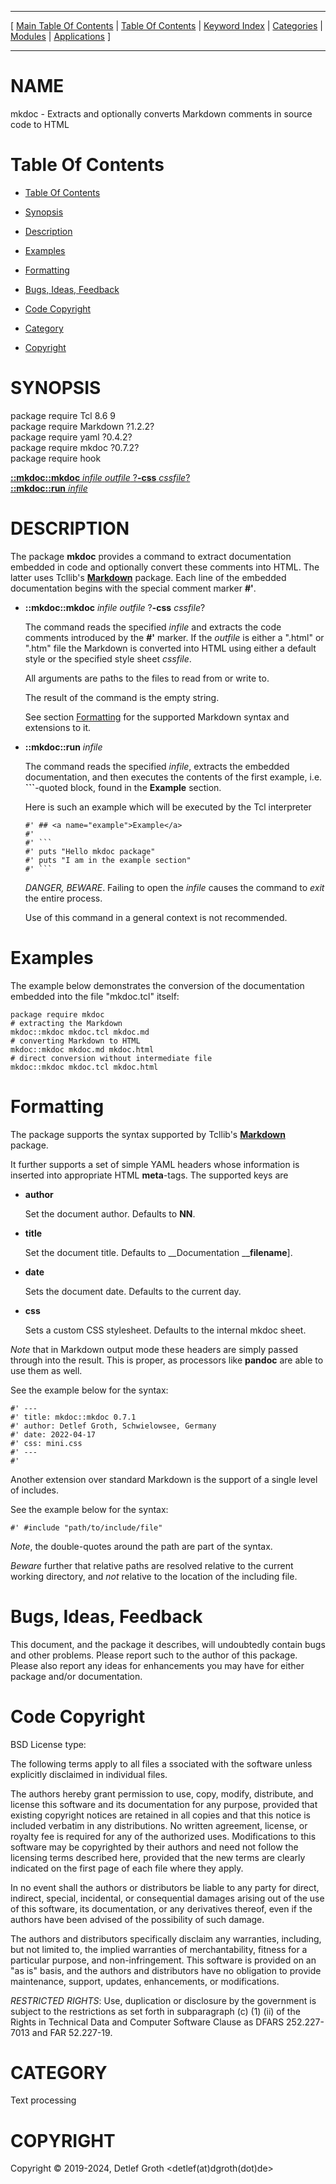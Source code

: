 
[//000000001]: # (mkdoc \- Source code documentation using Markdown)
[//000000002]: # (Generated from file 'mkdoc\.man' by tcllib/doctools with format 'markdown')
[//000000003]: # (Copyright &copy; 2019\-2024, Detlef Groth <detlef\(at\)dgroth\(dot\)de>)
[//000000004]: # (mkdoc\(n\) 0\.7\.2 tcllib "Source code documentation using Markdown")

<hr> [ <a href="../../../../toc.md">Main Table Of Contents</a> &#124; <a
href="../../../toc.md">Table Of Contents</a> &#124; <a
href="../../../../index.md">Keyword Index</a> &#124; <a
href="../../../../toc0.md">Categories</a> &#124; <a
href="../../../../toc1.md">Modules</a> &#124; <a
href="../../../../toc2.md">Applications</a> ] <hr>

# NAME

mkdoc \- Extracts and optionally converts Markdown comments in source code to
HTML

# <a name='toc'></a>Table Of Contents

  - [Table Of Contents](#toc)

  - [Synopsis](#synopsis)

  - [Description](#section1)

  - [Examples](#section2)

  - [Formatting](#section3)

  - [Bugs, Ideas, Feedback](#section4)

  - [Code Copyright](#section5)

  - [Category](#category)

  - [Copyright](#copyright)

# <a name='synopsis'></a>SYNOPSIS

package require Tcl 8\.6 9  
package require Markdown ?1\.2\.2?  
package require yaml ?0\.4\.2?  
package require mkdoc ?0\.7\.2?  
package require hook  

[__::mkdoc::mkdoc__ *infile* *outfile* ?__\-css__ *cssfile*?](#1)  
[__::mkdoc::run__ *infile*](#2)  

# <a name='description'></a>DESCRIPTION

The package __mkdoc__ provides a command to extract documentation embedded
in code and optionally convert these comments into HTML\. The latter uses
Tcllib's __[Markdown](\.\./markdown/markdown\.md)__ package\. Each line of
the embedded documentation begins with the special comment marker __\#'__\.

  - <a name='1'></a>__::mkdoc::mkdoc__ *infile* *outfile* ?__\-css__ *cssfile*?

    The command reads the specified *infile* and extracts the code comments
    introduced by the __\#'__ marker\. If the *outfile* is either a "\.html"
    or "\.htm" file the Markdown is converted into HTML using either a default
    style or the specified style sheet *cssfile*\.

    All arguments are paths to the files to read from or write to\.

    The result of the command is the empty string\.

    See section [Formatting](#section3) for the supported Markdown syntax
    and extensions to it\.

  - <a name='2'></a>__::mkdoc::run__ *infile*

    The command reads the specified *infile*, extracts the embedded
    documentation, and then executes the contents of the first example, i\.e\.
    __\`\`\`__\-quoted block, found in the __Example__ section\.

    Here is such an example which will be executed by the Tcl interpreter

        #' ## <a name="example">Example</a>
        #'
        #' ```
        #' puts "Hello mkdoc package"
        #' puts "I am in the example section"
        #' ```

    *DANGER, BEWARE*\. Failing to open the *infile* causes the command to
    *exit* the entire process\.

    Use of this command in a general context is not recommended\.

# <a name='section2'></a>Examples

The example below demonstrates the conversion of the documentation embedded into
the file "mkdoc\.tcl" itself:

    package require mkdoc
    # extracting the Markdown
    mkdoc::mkdoc mkdoc.tcl mkdoc.md
    # converting Markdown to HTML
    mkdoc::mkdoc mkdoc.md mkdoc.html
    # direct conversion without intermediate file
    mkdoc::mkdoc mkdoc.tcl mkdoc.html

# <a name='section3'></a>Formatting

The package supports the syntax supported by Tcllib's
__[Markdown](\.\./markdown/markdown\.md)__ package\.

It further supports a set of simple YAML headers whose information is inserted
into appropriate HTML __meta__\-tags\. The supported keys are

  - __author__

    Set the document author\. Defaults to __NN__\.

  - __title__

    Set the document title\. Defaults to __Documentation ____filename__\]\.

  - __date__

    Sets the document date\. Defaults to the current day\.

  - __css__

    Sets a custom CSS stylesheet\. Defaults to the internal mkdoc sheet\.

*Note* that in Markdown output mode these headers are simply passed through
into the result\. This is proper, as processors like __pandoc__ are able to
use them as well\.

See the example below for the syntax:

    #' ---
    #' title: mkdoc::mkdoc 0.7.1
    #' author: Detlef Groth, Schwielowsee, Germany
    #' date: 2022-04-17
    #' css: mini.css
    #' ---
    #'

Another extension over standard Markdown is the support of a single level of
includes\.

See the example below for the syntax:

    #' #include "path/to/include/file"

*Note*, the double\-quotes around the path are part of the syntax\.

*Beware* further that relative paths are resolved relative to the current
working directory, and *not* relative to the location of the including file\.

# <a name='section4'></a>Bugs, Ideas, Feedback

This document, and the package it describes, will undoubtedly contain bugs and
other problems\. Please report such to the author of this package\. Please also
report any ideas for enhancements you may have for either package and/or
documentation\.

# <a name='section5'></a>Code Copyright

BSD License type:

The following terms apply to all files a ssociated with the software unless
explicitly disclaimed in individual files\.

The authors hereby grant permission to use, copy, modify, distribute, and
license this software and its documentation for any purpose, provided that
existing copyright notices are retained in all copies and that this notice is
included verbatim in any distributions\. No written agreement, license, or
royalty fee is required for any of the authorized uses\. Modifications to this
software may be copyrighted by their authors and need not follow the licensing
terms described here, provided that the new terms are clearly indicated on the
first page of each file where they apply\.

In no event shall the authors or distributors be liable to any party for direct,
indirect, special, incidental, or consequential damages arising out of the use
of this software, its documentation, or any derivatives thereof, even if the
authors have been advised of the possibility of such damage\.

The authors and distributors specifically disclaim any warranties, including,
but not limited to, the implied warranties of merchantability, fitness for a
particular purpose, and non\-infringement\. This software is provided on an "as
is" basis, and the authors and distributors have no obligation to provide
maintenance, support, updates, enhancements, or modifications\.

*RESTRICTED RIGHTS*: Use, duplication or disclosure by the government is
subject to the restrictions as set forth in subparagraph \(c\) \(1\) \(ii\) of the
Rights in Technical Data and Computer Software Clause as DFARS 252\.227\-7013 and
FAR 52\.227\-19\.

# <a name='category'></a>CATEGORY

Text processing

# <a name='copyright'></a>COPYRIGHT

Copyright &copy; 2019\-2024, Detlef Groth <detlef\(at\)dgroth\(dot\)de>
